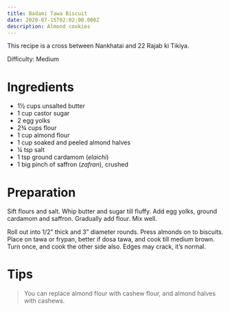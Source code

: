 ```yaml
---
title: Badami Tawa Biscuit
date: 2020-07-15T02:02:00.000Z
description: Almond cookies
---
```

This recipe is a cross between Nankhatai and 22 Rajab ki Tikiya.

Difficulty: Medium 

# Ingredients

* 1½ cups unsalted butter
* 1 cup castor sugar
* 2 egg yolks
* 2¾ cups flour
* 1 cup almond flour
* 1 cup soaked and peeled almond halves
* ¼ tsp salt
* 1 tsp ground cardamom (*elaichi*)
* 1 big pinch of saffron (*zafran*), crushed

# Preparation

Sift flours and salt. Whip butter and sugar till fluffy. Add egg yolks, ground cardamom and saffron. Gradually add flour. Mix well. 

Roll out into 1/2” thick and 3” diameter rounds. Press almonds on to biscuits. Place on tawa or frypan, better if dosa tawa, and cook till medium brown. Turn once, and cook the other side also. Edges may crack, it’s normal.

# Tips

> You can replace almond flour with cashew flour, and almond halves with cashews.
